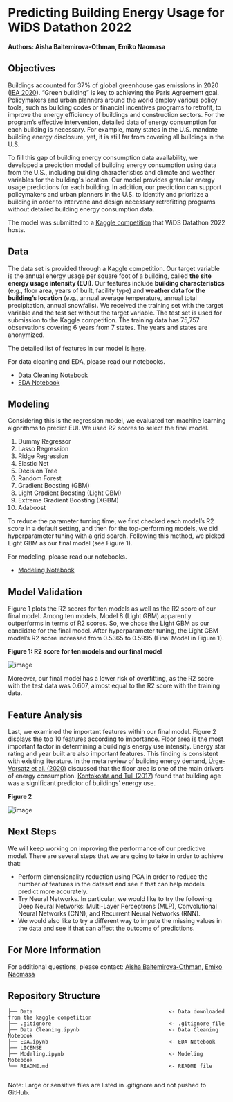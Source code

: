 # Predicting Building Energy Usage for WiDS Datathon 2022
**Authors: Aisha Baitemirova-Othman, Emiko Naomasa**

## Objectives
Buildings accounted for 37% of global greenhouse gas emissions in 2020 ([IEA 2020](https://www.iea.org/reports/tracking-buildings-2021)). “Green building” is key to achieving the Paris Agreement goal. Policymakers and urban planners around the world employ various policy tools, such as building codes or financial incentives programs to retrofit, to improve the energy efficiency of buildings and construction sectors. For the program’s effective intervention, detailed data of energy consumption for each building is necessary. For example, many states in the U.S. mandate building energy disclosure, yet, it is still far from covering all buildings in the U.S. 

To fill this gap of building energy consumption data availability, we developed a prediction model of building energy consumption using data from the U.S., including building characteristics and climate and weather variables for the building's location. Our model provides granular energy usage predictions for each building. In addition, our prediction can support policymakers and urban planners in the U.S. to identify and prioritize a building in order to intervene and design necessary retrofitting programs without detailed building energy consumption data.

The model was submitted to a [Kaggle competition](https://www.kaggle.com/c/widsdatathon2022/overview/description) that WiDS Datathon 2022 hosts. 

## Data
The data set is provided through a Kaggle competition. Our target variable is the annual energy usage per square foot of a building, called **the site energy usage intensity (EUI)**. Our features include **building characteristics** (e.g., floor area, years of built, facility type) and **weather data for the building’s location** (e.g., annual average temperature, annual total precipitation, annual snowfalls). We received the training set with the target variable and the test set without the target variable. The test set is used for submission to the Kaggle competition. The training data has 75,757 observations covering 6 years from 7 states. The years and states are anonymized. 

The detailed list of features in our model is [here](https://www.kaggle.com/c/widsdatathon2022/data). 

For data cleaning and EDA, please read our notebooks.
- [Data Cleaning Notebook](https://github.com/eminaomasa/energy_usage_prediction/blob/main/DataCleaning.ipynb)
- [EDA Notebook](https://github.com/eminaomasa/energy_usage_prediction/blob/main/EDA.ipynb)

## Modeling
Considering this is the regression model, we evaluated ten machine learning algorithms to predict EUI. We used R2 scores to select the final model. 

1.	Dummy Regressor 
2.	Lasso Regression
3.	Ridge Regression
4.	Elastic Net
5.	Decision Tree 
6.	Random Forest
7.	Gradient Boosting (GBM)
8.	Light Gradient Boosting (Light GBM)
9.	Extreme Gradient Boosting (XGBM)
10.	Adaboost

To reduce the parameter turning time, we first checked each model’s R2 score in a default setting, and then for the top-performing models, we did hyperparameter tuning with a grid search. Following this method, we picked Light GBM as our final model (see Figure 1).  

For modeling, please read our notebooks.
- [Modeling Notebook](https://github.com/eminaomasa/energy_usage_prediction/blob/main/Modeling.ipynb)

## Model Validation
Figure 1 plots the R2 scores for ten models as well as the R2 score of our final model. Among ten models, Model 8 (Light GBM) apparently outperforms in terms of R2 scores. So, we chose the Light GBM as our candidate for the final model. After hyperparameter tuning, the Light GBM model’s R2 score increased from 0.5365 to 0.5995 (Final Model in Figure 1).  

**Figure 1: R2 score for ten models and our final model**

![image](https://user-images.githubusercontent.com/38669459/155844696-3d330c6b-b413-4b18-b53f-93237a946f02.png)

Moreover, our final model has a lower risk of overfitting, as the R2 score with the test data was 0.607, almost equal to the R2 score with the training data.

## Feature Analysis
Last, we examined the important features within our final model. Figure 2 displays the top 10 features according to importance. Floor area is the most important factor in determining a building’s energy use intensity. Energy star rating and year built are also important features. This finding is consistent with existing literature. In the meta review of building energy demand, [Ürge-Vorsatz et al. (2020)](https://www.annualreviews.org/doi/pdf/10.1146/annurev-environ-012420-045843) discussed that the floor area is one of the main drivers of energy consumption. [Kontokosta and Tull (2017)](https://www.sciencedirect.com/science/article/abs/pii/S0306261917303835) found that building age was a significant predictor of buildings’ energy use. 

**Figure 2**

![image](https://user-images.githubusercontent.com/38669459/155844782-3b5e27d2-2553-4d14-ab8b-4c41d1b80b32.png)



## Next Steps

We will keep working on improving the performance of our predictive model. There are several steps that we are going to take in order to achieve that:
- Perform dimensionality reduction using PCA in order to reduce the number of features in the dataset and see if that can help models predict more accurately.
- Try Neural Networks. In particular, we would like to try the following Deep Neural Networks: Multi-Layer Perceptrons (MLP), Convolutional Neural Networks (CNN), and Recurrent Neural Networks (RNN).
- We would also like to try a different way to impute the missing values in the data and see if that can affect the outcome of predictions. 


## For More Information
For additional questions, please contact: [Aisha Baitemirova-Othman](https://www.linkedin.com/in/aishabaitemirovaothman/), [Emiko Naomasa](https://www.linkedin.com/in/emiko-naomasa-58782158/)

## Repository Structure

```
├── Data                                            <- Data downloaded from the kaggle competition
├── .gitignore                                      <- .gitignore file 
├── Data Cleaning.ipynb                             <- Data Cleaning Notebook
├── EDA.ipynb                                       <- EDA Notebook
├── LICENSE
├── Modeling.ipynb                                  <- Modeling Notebook
└── README.md                                       <- README file                                           
                           
```  
Note: Large or sensitive files are listed in .gitignore and not pushed to GitHub. 



